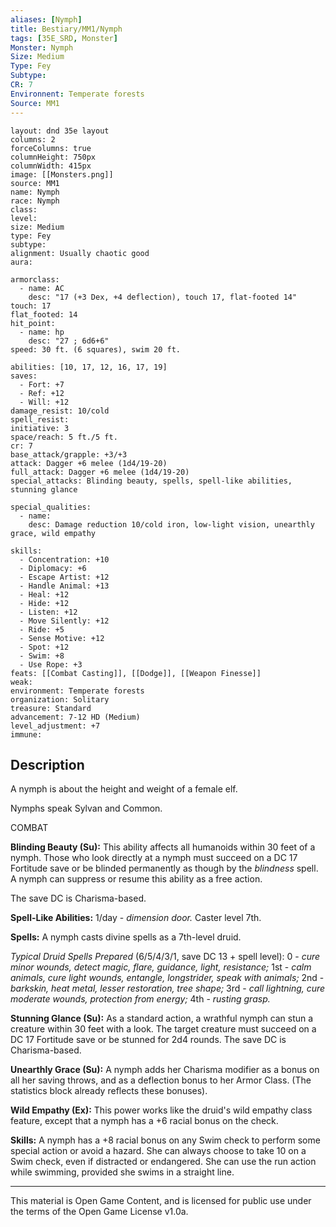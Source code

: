 ```yaml
---
aliases: [Nymph]
title: Bestiary/MM1/Nymph
tags: [35E_SRD, Monster]
Monster: Nymph
Size: Medium
Type: Fey
Subtype: 
CR: 7
Environnent: Temperate forests
Source: MM1
---
```


```statblock
layout: dnd 35e layout
columns: 2
forceColumns: true
columnHeight: 750px
columnWidth: 415px
image: [[Monsters.png]]
source: MM1
name: Nymph
race: Nymph
class: 
level: 
size: Medium
type: Fey
subtype: 
alignment: Usually chaotic good
aura: 

armorclass:
  - name: AC
    desc: "17 (+3 Dex, +4 deflection), touch 17, flat-footed 14"
touch: 17
flat_footed: 14
hit_point:
  - name: hp
    desc: "27 ; 6d6+6"
speed: 30 ft. (6 squares), swim 20 ft.

abilities: [10, 17, 12, 16, 17, 19]
saves:
  - Fort: +7
  - Ref: +12
  - Will: +12
damage_resist: 10/cold
spell_resist: 
initiative: 3
space/reach: 5 ft./5 ft.
cr: 7
base_attack/grapple: +3/+3
attack: Dagger +6 melee (1d4/19-20)
full_attack: Dagger +6 melee (1d4/19-20)
special_attacks: Blinding beauty, spells, spell-like abilities, stunning glance

special_qualities:
  - name: 
    desc: Damage reduction 10/cold iron, low-light vision, unearthly grace, wild empathy

skills:
  - Concentration: +10
  - Diplomacy: +6
  - Escape Artist: +12
  - Handle Animal: +13
  - Heal: +12
  - Hide: +12
  - Listen: +12
  - Move Silently: +12
  - Ride: +5
  - Sense Motive: +12
  - Spot: +12
  - Swim: +8
  - Use Rope: +3
feats: [[Combat Casting]], [[Dodge]], [[Weapon Finesse]]
weak: 
environment: Temperate forests
organization: Solitary
treasure: Standard
advancement: 7-12 HD (Medium)
level_adjustment: +7
immune: 
```

## Description

<p>A nymph is about the height and weight of a female elf.</p>
<p>Nymphs speak Sylvan and Common.</p>
<p>COMBAT</p>
<p>
            <b>Blinding Beauty (Su):</b> This ability affects all humanoids within 30 feet of a nymph. Those who look directly at a nymph must succeed on a DC 17 Fortitude save or be blinded permanently as though by the <i>blindness</i> spell. A nymph can suppress or resume this ability as a free action.</p>
<p>The save DC is Charisma-based.</p>
<p>
            <b>Spell-Like Abilities:</b> 1/day - <i>dimension door.</i> Caster level 7th.</p>
<p>
            <b>Spells:</b> A nymph casts divine spells as a 7th-level druid.</p>
<p>
            <i>Typical Druid Spells Prepared</i> (6/5/4/3/1, save DC 13 + spell level): 0 - <i>cure minor wounds, detect magic, flare, guidance, light, resistance;</i> 1st - <i>calm animals,  cure light wounds, entangle, longstrider, speak with animals;</i> 2nd - <i>barkskin, heat metal, lesser restoration, tree shape;</i> 3rd -  <i>call lightning, cure moderate wounds,  protection from energy;</i> 4th - <i>rusting grasp.</i></p>
<p>
            <b>Stunning Glance (Su):</b> As a standard action, a wrathful nymph can stun a creature within 30 feet with a look. The target creature must succeed on a DC 17 Fortitude save or be stunned for 2d4 rounds. The save DC is Charisma-based.</p>
<p>
            <b>Unearthly Grace (Su):</b> A nymph adds her Charisma modifier as a bonus on all her saving throws, and as a deflection bonus to her Armor Class. (The statistics block already reflects these bonuses).</p>
<p>
            <b>Wild Empathy (Ex):</b> This power works like the druid's wild empathy class feature, except that a nymph has a +6 racial bonus on the check.</p>
<p>
            <b>Skills:</b> A nymph has a +8 racial bonus on any Swim check to perform some special action or avoid a hazard. She can always choose to take 10 on a Swim check, even if distracted or endangered. She can use the run action while swimming, provided she swims in a straight line.</p>
<p>
          </p>

---

This material is Open Game Content, and is licensed for public use under
the terms of the Open Game License v1.0a.
